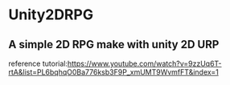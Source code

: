 # Unity2DRPG
A simple 2D RPG make with unity 2D URP  
------------------------------------------------  
reference tutorial:<https://www.youtube.com/watch?v=9zzUq6T-rtA&list=PL6bqhqO0Ba776ksb3F9P_xmUMT9WvmfFT&index=1>
